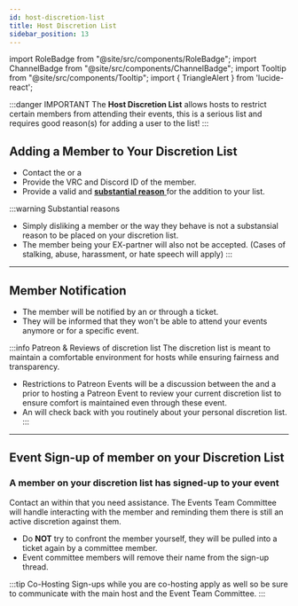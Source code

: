 ```yaml
---
id: host-discretion-list
title: Host Discretion List
sidebar_position: 13
---
```


import RoleBadge from "@site/src/components/RoleBadge";
import ChannelBadge from "@site/src/components/ChannelBadge";
import Tooltip from "@site/src/components/Tooltip";
import { TriangleAlert } from 'lucide-react';

:::danger IMPORTANT
The **Host Discretion List** allows hosts to restrict certain members from attending their events, this is a serious list and requires good reason(s) for adding a user to the list!
:::

## Adding a Member to Your Discretion List

- Contact the <RoleBadge role="Event Team Head" badgeIcon="event_head_role_icon.png" color="#f75edb" /> or a <RoleBadge role="Event Committee Member"  badgeIcon="event_committee_role_icon.png" color="#f75edb" />
- Provide the VRC and Discord ID of the member.
- Provide a valid and <u> **substantial reason** </u> for the <Tooltip tip="Adding and notifying a member of your discretion may take up to **48hrs**." bubbleColor="#d255ec" labelColor="#e68027"> addition </Tooltip> to your list.

:::warning Substantial reasons

- Simply disliking a member or the way they behave is not a substansial reason to be placed on your discretion list.
- The member being your EX-partner will also not be accepted. (Cases of stalking, abuse, harassment, or hate speech will apply)
  :::

---

## Member Notification

- The member will be notified by an <RoleBadge role="Event Committee Member"  badgeIcon="event_committee_role_icon.png" color="#f75edb" /> or <RoleBadge role="Event Team Head" badgeIcon="event_head_role_icon.png" color="#f75edb" /> through a ticket.
- They will be informed that they won't be able to attend your events anymore or for a specific event.

:::info Patreon & Reviews of discretion list
The discretion list is meant to maintain a comfortable environment for hosts while ensuring fairness and transparency.

- Restrictions to Patreon Events will be a discussion between the <RoleBadge role="Event Host" badgeIcon="event_host_role_icon.png" color="#a259f7" /> and a <RoleBadge role="Event Committee Member"  badgeIcon="event_committee_role_icon.png" color="#f75edb" /> prior to hosting a Patreon Event to review your current discretion list to ensure comfort is maintained even through these event.
- An <RoleBadge role="Event Committee Member"  badgeIcon="event_committee_role_icon.png" color="#f75edb" /> will check back with you routinely about your personal discretion list.
  :::

---

## Event Sign-up of member on your Discretion List

<h3><TriangleAlert size={24}/>  A member on your discretion list has signed-up to your event  <TriangleAlert size={24}/></h3>

Contact an <RoleBadge role="Event Committee Member"  badgeIcon="event_committee_role_icon.png" color="#f75edb" /> within <ChannelBadge label="📘events-organization" link="https://discord.com/channels/734595073920204940/741166096421486645"/> that you need assistance. The Events Team Committee will handle interacting with the member and reminding them there is still an active discretion against them.

- Do **NOT** try to confront the member yourself, they will be pulled into a ticket again by a committee member.
- Event committee members will remove their name from the sign-up thread.

:::tip Co-Hosting
Sign-ups while you are co-hosting apply as well so be sure to communicate with the main host and the Event Team Committee.
:::
